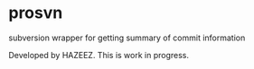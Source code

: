 prosvn
======

subversion wrapper for getting summary of commit information

Developed by HAZEEZ. This is work in progress.
